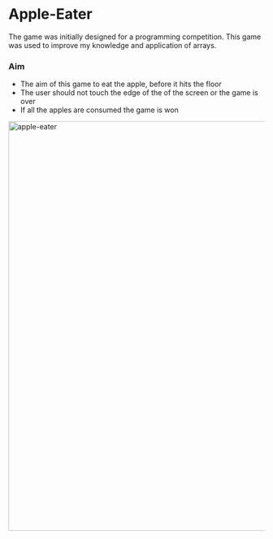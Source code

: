 # Apple-Eater
The game was initially designed for a programming competition. This game was used to improve my knowledge and application of arrays.
### Aim
- The aim of this game to eat the apple, before it hits the floor
- The user should not touch the edge of the of the screen or the game is over
- If all the apples are consumed the game is won
<img width="806" alt="apple-eater" src="https://user-images.githubusercontent.com/34665814/34426924-aa355120-ec33-11e7-9675-ae217d172fd9.png">
